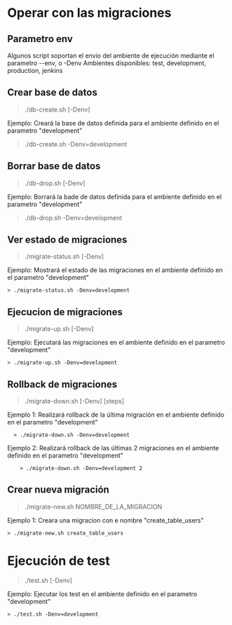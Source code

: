 # Operar con las migraciones

## Parametro env

  Algunos script soportan el envio del ambiente de ejecución mediante el parametro --env, o -Denv
  Ambientes disponibles: test, development, production, jenkins

## Crear base de datos

  > ./db-create.sh [-Denv]

  Ejemplo: Creará la base de datos definida para el ambiente definido en el parametro "development"

  > ./db-create.sh -Denv=development

## Borrar base de datos

  > ./db-drop.sh [-Denv]

  Ejemplo: Borrará la bade de datos definida para el ambiente definido en el parametro "development"

  > ./db-drop.sh -Denv=development
  
## Ver estado de migraciones

  > ./migrate-status.sh [-Denv]

  Ejemplo: Mostrará el estado de las migraciones en el ambiente definido en el parametro "development"

    > ./migrate-status.sh -Denv=development

## Ejecucion de migraciones

  > ./migrate-up.sh [-Denv]

  Ejemplo: Ejecutará las migraciones en el ambiente definido en el parametro "development"

    > ./migrate-up.sh -Denv=development

## Rollback de migraciones

  > ./migrate-down.sh [-Denv] [steps]

  Ejemplo 1: Realizará rollback de la última migración en el ambiente definido en el parametro "development"

      > ./migrate-down.sh -Denv=development

  Ejemplo 2: Realizará rollback de las últimas 2 migraciones en el ambiente definido en el parametro "development"

        > ./migrate-down.sh -Denv=development 2

## Crear nueva migración

  > ./migrate-new.sh NOMBRE_DE_LA_MIGRACION

  Ejemplo 1: Creara una migracion con e nombre "create_table_users"

    > ./migrate-new.sh create_table_users

# Ejecución de test

  > ./test.sh [-Denv]

  Ejemplo: Ejecutar los test en el ambiente definido en el parametro "development"

    > ./test.sh -Denv=development
